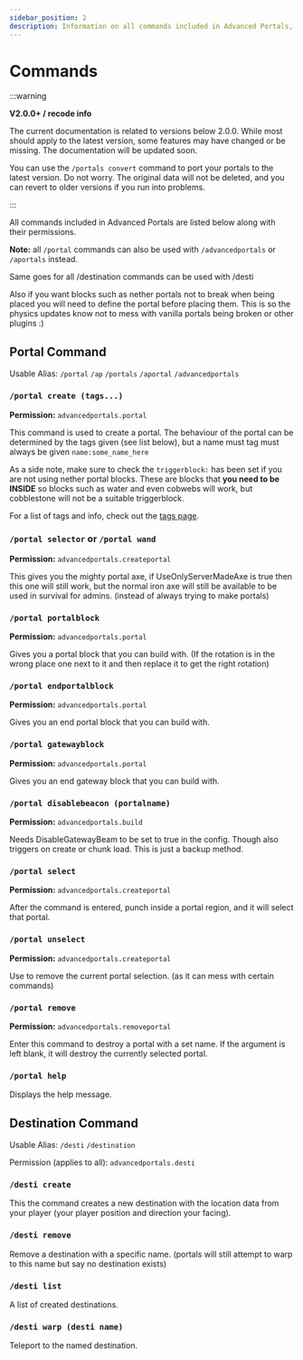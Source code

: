 ```yaml
---
sidebar_position: 2
description: Information on all commands included in Advanced Portals, including usage and permissions.
---
```


# Commands

:::warning

**V2.0.0+ / recode info**

The current documentation is related to versions below 2.0.0. While most should apply to the latest version, some features may have changed or be missing.
The documentation will be updated soon.

You can use the `/portals convert` command to port your portals to the latest version. Do not worry. The original data will not be deleted, and you can revert to older versions if you run into problems.

:::

All commands included in Advanced Portals are listed below along with their permissions.

**Note:** all `/portal` commands can also be used with `/advancedportals` or `/aportals` instead.

Same goes for all /destination commands can be used with /desti

Also if you want blocks such as nether portals not to break when being placed you will need to define the portal before placing them. This is so the physics updates know not to mess with vanilla portals being broken or other plugins :)


## Portal Command
Usable Alias: `/portal` `/ap` `/portals` `/aportal` `/advancedportals`

### `/portal create (tags...)`

**Permission:** `advancedportals.portal`

This command is used to create a portal. The behaviour of the portal can be determined by the tags given (see list below), but a name must tag must always be given `name:some_name_here`


As a side note, make sure to check the `triggerblock:` has been set if you are not using nether portal blocks. These are blocks that **you need to be INSIDE** so blocks such as water and even cobwebs will work, but cobblestone will not be a suitable triggerblock.

For a list of tags and info, check out the [tags page](./portal-tags.md).

### `/portal selector` or `/portal wand`

**Permission:** `advancedportals.createportal`

This gives you the mighty portal axe, if UseOnlyServerMadeAxe is true then this one will still work, but the normal iron axe will still be available to be used in survival for admins. (instead of always trying to make portals)

### `/portal portalblock`

**Permission:** `advancedportals.portal`

Gives you a portal block that you can build with. (If the rotation is in the wrong place one next to it and then replace it to get the right rotation)

### `/portal endportalblock`

**Permission:** `advancedportals.portal`

Gives you an end portal block that you can build with.

### `/portal gatewayblock`

**Permission:** `advancedportals.portal`

Gives you an end gateway block that you can build with.

### `/portal disablebeacon (portalname)`

**Permission:** `advancedportals.build`

Needs DisableGatewayBeam to be set to true in the config. Though also triggers on create or chunk load. This is just a backup method.

### `/portal select`

**Permission:** `advancedportals.createportal`

After the command is entered, punch inside a portal region, and it will select that portal.

### `/portal unselect`

**Permission:** `advancedportals.createportal`

Use to remove the current portal selection. (as it can mess with certain commands)

### `/portal remove`

**Permission:** `advancedportals.removeportal`

Enter this command to destroy a portal with a set name. If the argument is left blank, it will destroy the currently selected portal.

### `/portal help`

Displays the help message.

## Destination Command

Usable Alias: `/desti` `/destination`

Permission (applies to all): `advancedportals.desti`

### `/desti create`

This the command creates a new destination with the location data from your player (your player position and direction your facing).

### `/desti remove`

Remove a destination with a specific name. (portals will still attempt to warp to this name but say no destination exists)

### `/desti list`

A list of created destinations.

### `/desti warp (desti name)`

Teleport to the named destination.
